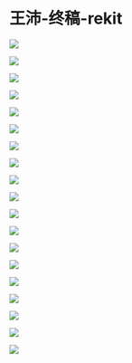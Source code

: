 # 王沛-终稿-rekit

![](images\095201196IOlaBH\201905130952_4.png)

![](images\095201196IOlaBH\201905130952_5.png)

![](images\095201196IOlaBH\201905130952_6.png)

![](images\095201196IOlaBH\201905130952_7.png)

![](images\095201196IOlaBH\201905130952_8.png)

![](images\095201196IOlaBH\201905130952_9.png)

![](images\095201196IOlaBH\201905130952_10.png)

![](images\095201196IOlaBH\201905130952_11.png)

![](images\095201196IOlaBH\201905130952_12.png)

![](images\095201196IOlaBH\201905130952_13.png)

![](images\095201196IOlaBH\201905130952_14.png)

![](images\095201196IOlaBH\201905130952_15.png)

![](images\095201196IOlaBH\201905130952_16.png)

![](images\095201196IOlaBH\201905130952_17.png)

![](images\095201196IOlaBH\201905130952_18.png)

![](images\095201196IOlaBH\201905130952_19.png)

![](images\095201196IOlaBH\201905130952_20.png)

![](images\095201196IOlaBH\201905130952_21.png)

![](images\095201196IOlaBH\201905130952_22.png)

